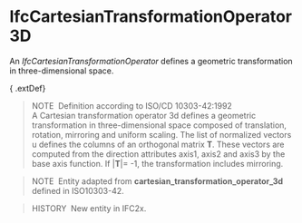 IfcCartesianTransformationOperator3D
====================================

An _IfcCartesianTransformationOperator_ defines a geometric transformation in three-dimensional space.

{ .extDef}
> NOTE&nbsp; Definition according to ISO/CD 10303-42:1992  
> A Cartesian transformation operator 3d defines a geometric transformation in three-dimensional space composed of translation, rotation, mirroring and uniform scaling. The list of normalized vectors u defines the columns of an orthogonal matrix **T**. These vectors are computed from the direction attributes axis1, axis2 and axis3 by the base axis function. If |**T**|= -1, the transformation includes mirroring.

> NOTE&nbsp; Entity adapted from **cartesian_transformation_operator_3d** defined in ISO10303-42.

> HISTORY&nbsp; New entity in IFC2x.
